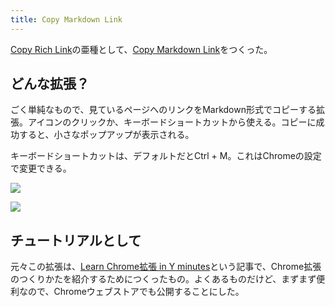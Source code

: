 ```yaml
---
title: Copy Markdown Link
---
```

[Copy Rich Link](https://chrome.google.com/webstore/detail/copy-rich-link/hikiamlgpdcabppakpmemaofmkgknpea)の亜種として、[Copy Markdown Link](https://chrome.google.com/webstore/detail/copy-markdown-link/gkceaaphhbeanfciglgpffnncfpipjpa)をつくった。

どんな拡張？
------

ごく単純なもので、見ているページへのリンクをMarkdown形式でコピーする拡張。アイコンのクリックか、キーボードショートカットから使える。コピーに成功すると、小さなポップアップが表示される。

キーボードショートカットは、デフォルトだとCtrl + M。これはChromeの設定で変更できる。

![](https://lh4.googleusercontent.com/YZni_dnGa8U5G-ATbKpwrw_yHCYBsOfLo87A9j7rVj1FBNSo6mfNs7DfF3Br1ZaqZxii_o0uoYsSHQVHbVhxoO062fMNgr-TmWztNAHNe_nT8YoxqaFHawweKLfyJMxHw28cBYx9YApGG3tp-CgSyPjVlfHJeJEY1rtURAFQjN_0wkCdGb-GD461)

![](https://lh4.googleusercontent.com/VyYLeklPvURxBb0nx2JPD8VCEcY4aud3t-Ch8YQoUPyrg7Bj4TSrDQHHx9ZOY4i8nzxB7O2da40Rqi5NDPfsa-cCVkcKR-MXG_860RpFQ3Af0My91JktP9WeHGb-DnGtAXvPbgrfUjlH-3dA113owPn8T1I9qc2JKq8viUYDjSDxJNTFFg6ruuJJ)

チュートリアルとして
----------

元々この拡張は、[Learn Chrome拡張 in Y minutes](https://r7kamura.com/articles/2022-05-18-learn-chrome-extention-in-y-minutes)という記事で、Chrome拡張のつくりかたを紹介するためにつくったもの。よくあるものだけど、まずまず便利なので、Chromeウェブストアでも公開することにした。

